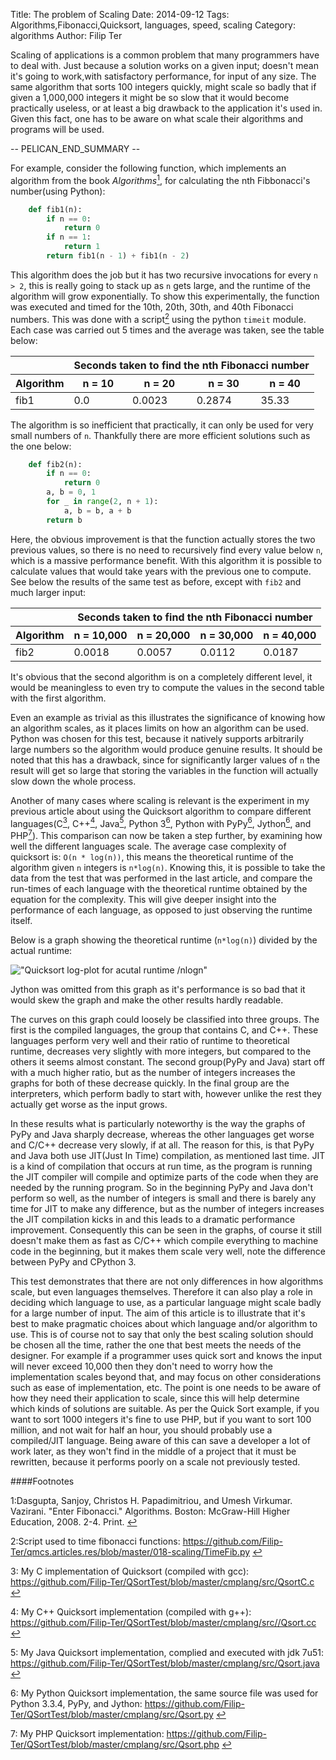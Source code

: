 Title: The problem of Scaling
Date: 2014-09-12
Tags: Algorithms,Fibonacci,Quicksort, languages, speed, scaling
Category: algorithms
Author: Filip Ter

Scaling of applications is a common problem that many programmers have to deal with. Just because a solution works on a given input; doesn't mean it's going to work,with satisfactory performance, for input of any size. The same algorithm that sorts 100 integers quickly, might scale so badly that if given a 1,000,000 integers it might be so slow that it would become practically useless, or at least a big drawback to the application it's used in. Given this fact, one has to be aware on what scale their algorithms and programs will be used.

-- PELICAN_END_SUMMARY --

For example, consider the following function, which implements an algorithm from the book *Algorithms*[<sup>1</sup>](#book)<a id="book_back"></a>, for calculating the nth Fibbonacci's number(using Python):


```python
    def fib1(n):
        if n == 0:
            return 0
        if n == 1:
            return 1
        return fib1(n - 1) + fib1(n - 2)
```

This algorithm does the job but it has two recursive invocations for every `n > 2`, this is really going to stack up as `n` gets large, and the runtime of the algorithm will grow exponentially. To show this experimentally, the function was executed and timed for the 10th, 20th, 30th, and 40th Fibonacci numbers. This was done with a script[<sup>2</sup>](#timing)<a id="timig_back"></a> using the python `timeit` module. Each case was carried out 5 times and the average was taken, see the table below:
 
<table><thead><tr><th></th><th colspan="4" align="center">Seconds taken to find the nth Fibonacci number</th></tr>
<tr><th>Algorithm</th><th>n = 10</th><th>n = 20</th><th>n = 30</th><th>n = 40</th></tr></thead>
<tbody><tr><td>fib1</td><td>0.0</td><td>0.0023</td><td>0.2874</td><td>35.33</td></tr></tbody></table>


The algorithm is so inefficient that practically, it can only be used for very small numbers of `n`. Thankfully there are more efficient solutions such as the one below:

```python
    def fib2(n):
        if n == 0:
            return 0
        a, b = 0, 1
        for _ in range(2, n + 1):
            a, b = b, a + b
        return b
```

Here, the obvious improvement is that the function actually stores the two previous values, so there is no need to recursively find every value below `n`, which is a massive performance benefit. With this algorithm it is possible to calculate values that would take years with the previous one to compute. See below the results of the same test as before, except with `fib2` and much larger input:

<table><thead><tr><th></th><th colspan="4" align="center">Seconds taken to find the nth Fibonacci number</th></tr>
<tr><th>Algorithm</th><th>n = 10,000</th><th>n = 20,000</th><th>n = 30,000</th><th>n = 40,000</th></tr></thead>
<tbody><tr><td>fib2</td><td>0.0018</td><td>0.0057</td><td>0.0112</td><td>0.0187</td></tr></tbody></table>


It's obvious that the second algorithm is on a completely different level, it would be meaningless to even try to compute the values in the second table with the first algorithm. 

Even an example as trivial as this illustrates the significance of knowing how an algorithm scales, as it places limits on how an algorithm can be used. Python was chosen for this test, because it natively supports arbitrarily large numbers so the algorithm would produce genuine results. It should be noted that this has a drawback, since for significantly larger values of `n` the result will get so large that storing the variables in the function will actually slow down the whole process.

Another of many cases where scaling is relevant is the experiment in my previous article about using the Quicksort algorithm to compare different languages(C[<sup>3</sup>](#c)<a id="c_back"></a>, C++[<sup>4</sup>](#cpp)<a id="cpp_back"></a>, Java[<sup>5</sup>](#java)<a id="java_back"></a>, Python 3[<sup>6</sup>](#py)<a id="py_back"></a>, Python with PyPy[<sup>6</sup>](#py)<a id="py_back"></a>, Jython[<sup>6</sup>](#py)<a id="py_back"></a>, and PHP[<sup>7</sup>](#php)<a id="php_back"></a>). This comparison can now be taken a step further, by examining how well the different languages scale. The average case complexity of quicksort is: `O(n * log(n))`, this means the theoretical runtime of the algorithm given `n` integers is `n*log(n)`. Knowing this, it is possible to take the data from the test that was performed in the last article, and compare the run-times of each language with the theoretical runtime obtained by the equation for the complexity. This will give deeper insight into the performance of each language, as opposed to just observing the runtime itself.

Below is a graph showing the theoretical runtime (`n*log(n)`) divided by the actual runtime:

!["Quicksort log-plot for acutal runtime /nlogn"](static/images/qsLogPlot.png "Qsort Log Plot")



Jython was omitted from this graph as it's performance is so bad that it would skew the graph and make the other results hardly readable. 

The curves on this graph could loosely be classified into three groups. The first is the compiled languages, the group that contains C, and C++. These languages perform very well and their ratio of runtime to theoretical runtime, decreases very slightly with more integers, but compared to the others it seems almost constant. The second group(PyPy and Java) start off with a much higher ratio, but as the number of integers increases the graphs for both of these decrease quickly. In the final group are the interpreters, which perform badly to start with, however unlike the rest they actually get worse as the input grows.


In these results what is particularly noteworthy is the way the graphs of PyPy and Java sharply decrease, whereas the other languages get worse and C/C++ decrease very slowly, if at all. The reason for this, is that PyPy and Java both use JIT(Just In Time) compilation, as mentioned last time. JIT is a kind of compilation that occurs at run time, as the program is running the JIT compiler will compile and optimize parts of the code when they are needed by the running program. So in the beginning PyPy and Java don't perform so well, as the number of integers is small and there is barely any time for JIT to make any difference, but as the number of integers increases the JIT compilation kicks in and this leads to a dramatic performance improvement. Consequently this can be seen in the graphs, of course it still doesn't make them as fast as C/C++ which compile everything to machine code in the beginning, but it makes them scale very well, note the difference between PyPy and CPython 3. 

This test demonstrates that there are not only differences in how algorithms scale, but even languages themselves. Therefore it can also play a role in deciding which language to use, as a particular language might scale badly for a large number of input. The aim of this article is to illustrate that it's best to make pragmatic choices about which language and/or algorithm to use. This is of course not to say that only the best scaling solution should be chosen all the time, rather the one that best meets the needs of the designer. For example if a programmer uses quick sort and knows the input will never exceed 10,000 then they don't need to worry how the implementation scales beyond that, and may focus on other considerations such as ease of implementation, etc. The point is one needs to be aware of how they need their application to scale, since this will help determine which kinds of solutions are suitable. As per the Quick Sort example, if you want to sort 1000 integers it's fine to use PHP, but if you want to sort 100 million, and not wait for half an hour, you should probably use a compiled/JIT language. Being aware of this can save a developer a lot of work later, as they won't find in the middle of a project that it must be rewritten, because it performs poorly on a scale not previously tested.

####Footnotes

<a id="book">1</a>:Dasgupta, Sanjoy, Christos H. Papadimitriou, and Umesh Virkumar. Vazirani. "Enter Fibonacci." Algorithms. Boston: McGraw-Hill Higher Education, 2008. 2-4. Print. [&#x21a9;](#book_back)

<a id="timing">2</a>:Script used to time fibonacci functions: <https://github.com/Filip-Ter/qmcs.articles.res/blob/master/018-scaling/TimeFib.py> [&#x21a9;](#timing_back)

<a id="c">3</a>: My C implementation of Quicksort (compiled with gcc): <https://github.com/Filip-Ter/QSortTest/blob/master/cmplang/src/QsortC.c> [&#x21a9;](#c_back)

<a id="cpp">4</a>: My C++ Quicksort implementation (compiled with g++): <https://github.com/Filip-Ter/QSortTest/blob/master/cmplang/src//Qsort.cc> [&#x21a9;](#cpp_back)

<a id="java">5</a>: My Java Quicksort implementation, complied and executed with jdk 7u51: <https://github.com/Filip-Ter/QSortTest/blob/master/cmplang/src/Qsort.java> [&#x21a9;](#java_back)

<a id="py">6</a>: My Python Quicksort implementation, the same source file was used for Python 3.3.4, PyPy, and Jython: <https://github.com/Filip-Ter/QSortTest/blob/master/cmplang/src/Qsort.py> [&#x21a9;](#py_back)

<a id="php">7</a>: My PHP Quicksort implementation: <https://github.com/Filip-Ter/QSortTest/blob/master/cmplang/src/Qsort.php> [&#x21a9;](#php_back)